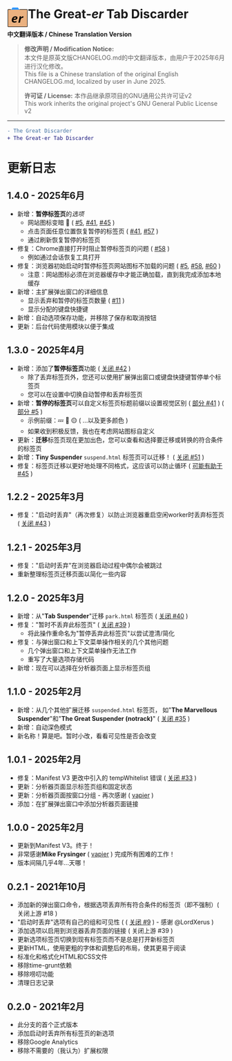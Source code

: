 # <img src="./src/img/icon48.png" align="left" /> The Great-*er* Tab Discarder

**中文翻译版本 / Chinese Translation Version**

> **修改声明 / Modification Notice:**  
> 本文件是原英文版CHANGELOG.md的中文翻译版本，由用户于2025年6月进行汉化修改。  
> This file is a Chinese translation of the original English CHANGELOG.md, localized by user in June 2025.  
> 
> **许可证 / License:** 本作品继承原项目的GNU通用公共许可证v2  
> This work inherits the original project's GNU General Public License v2

---

```diff
- The Great Discarder
+ The Great-er Tab Discarder
```

# 更新日志

## 1.4.0 - 2025年6月
- 新增：**暂停标签页**的*选项*
  - 网站图标变暗 🎉
  (  [#5](https://github.com/rkodey/the-great-er-discarder-er/issues/5),
    [#41](https://github.com/rkodey/the-great-er-discarder-er/issues/41),
    [#45](https://github.com/rkodey/the-great-er-discarder-er/issues/45) )
  - 点击页面任意位置恢复暂停的标签页
  ( [#41](https://github.com/rkodey/the-great-er-discarder-er/issues/41),
    [#57](https://github.com/rkodey/the-great-er-discarder-er/issues/57) )
  - 通过刷新恢复暂停的标签页
- 修复：Chrome直接打开时阻止暂停标签页的问题
  ( [#58](https://github.com/rkodey/the-great-er-discarder-er/issues/58) )
  - 例如通过会话恢复工具打开
- 修复：浏览器初始启动时暂停标签页网站图标不加载的问题
  (  [#5](https://github.com/rkodey/the-great-er-discarder-er/issues/5),
    [#58](https://github.com/rkodey/the-great-er-discarder-er/issues/58),
    [#60](https://github.com/rkodey/the-great-er-discarder-er/issues/60) )
  - 注意：网站图标必须在浏览器缓存中才能正确加载，直到我完成添加本地缓存
- 新增：主扩展弹出窗口的详细信息
  - 显示丢弃和暂停的标签页数量
  ( [#11](https://github.com/rkodey/the-great-er-discarder-er/issues/11) )
  - 显示分配的键盘快捷键
- 新增：自动选项保存功能，并移除了保存和取消按钮
- 更新：后台代码使用模块以便于集成

## 1.3.0 - 2025年4月
- 新增：添加了**暂停标签页**功能
  ( [关闭 #42](https://github.com/rkodey/the-great-er-discarder-er/issues/42) )
  - 除了丢弃标签页外，您还可以使用扩展弹出窗口或键盘快捷键暂停单个标签页
  - 您可以在设置中切换自动暂停和丢弃标签页
- 新增：**暂停的标签页**可以自定义标签页标题前缀以设置视觉区别
  ( [部分 #41](https://github.com/rkodey/the-great-er-discarder-er/issues/41) )
  ( [部分 #5](https://github.com/rkodey/the-great-er-discarder-er/issues/5) )
  - 示例前缀：💤 🔴 🟡 ( ...以及更多颜色 )
  - 如果收到积极反馈，我也在考虑网站图标自定义
- 更新：**迁移**标签页现在更加出色，您可以查看和选择要迁移或转换的符合条件的标签页
- 新增：**Tiny Suspender** `suspend.html` 标签页可以迁移！
  ( [关闭 #51](https://github.com/rkodey/the-great-er-discarder-er/issues/51) )
- 修复：标签页迁移以更好地处理不同格式，这应该可以防止循环
  ( [可能有助于 #45](https://github.com/rkodey/the-great-er-discarder-er/issues/45) )

## 1.2.2 - 2025年3月
- 修复："启动时丢弃"（再次修复）以防止浏览器重启空闲worker时丢弃标签页
  ( [关闭 #43](https://github.com/rkodey/the-great-er-discarder-er/issues/43) )

## 1.2.1 - 2025年3月
- 修复："启动时丢弃"在浏览器启动过程中偶尔会被跳过
- 重新整理标签页迁移页面以简化一些内容

## 1.2.0 - 2025年3月
- 新增：从"**Tab Suspender**"迁移 `park.html` 标签页
  ( [关闭 #40](https://github.com/rkodey/the-great-er-discarder-er/issues/40) )
- 修复："暂时不丢弃此标签页"
  ( [关闭 #39](https://github.com/rkodey/the-great-er-discarder-er/issues/39) )
  - 将此操作重命名为"暂停丢弃此标签页"以尝试澄清/简化
- 修复：与弹出窗口和上下文菜单操作相关的几个其他问题
  - 几个弹出窗口和上下文菜单操作无法工作
  - 重写了大量选项存储代码
- 新增：现在可以选择在分析器页面上显示标签页组

## 1.1.0 - 2025年2月
- 新增：从几个其他扩展迁移 `suspended.html` 标签页，
  如"**The Marvellous Suspender**"和"**The Great Suspender (notrack)**"
  ( [关闭 #35](https://github.com/rkodey/the-great-er-discarder-er/issues/35) )
- 新增：自动深色模式
- 新名称！算是吧。暂时小改，看看可见性是否会改变

## 1.0.1 - 2025年2月
- 修复：Manifest V3 更改中引入的 tempWhitelist 错误
  ( [关闭 #33](https://github.com/rkodey/the-great-er-discarder-er/issues/33) )
- 更新：分析器页面显示标签页组和固定状态
- 更新：分析器页面按窗口分组 - 再次感谢 ( [vapier](https://github.com/vapier) )
- 添加：在扩展弹出窗口中添加分析器页面链接

## 1.0.0 - 2025年2月
- 更新到Manifest V3。终于！
- 非常感谢**Mike Frysinger** ( [vapier](https://github.com/vapier) ) 完成所有困难的工作！
- 版本间隔几乎4年...天哪！

## 0.2.1 - 2021年10月
- 添加新的弹出窗口命令，根据选项丢弃所有符合条件的标签页（即不强制）( 关闭上游 #18 )
- "启动时丢弃"选项有自己的组和可见性
  ( ( [关闭 #9](https://github.com/rkodey/the-great-er-discarder-er/issues/9) ) - 感谢 @LordXerus )
- 添加选项以启用到浏览器丢弃页面的链接 ( 关闭上游 #39 )
- 更新选项标签页切换到现有标签页而不是总是打开新标签页
- 更新HTML，使用更粗的字体和调整后的布局，使其更易于阅读
- 标准化和格式化HTML和CSS文件
- 移除time-grunt依赖
- 移除唠叨功能
- 清理日志记录

## 0.2.0 - 2021年2月
- 此分支的首个正式版本
- 添加启动时丢弃所有标签页的新选项
- 移除Google Analytics
- 移除不需要的（我认为）扩展权限 
